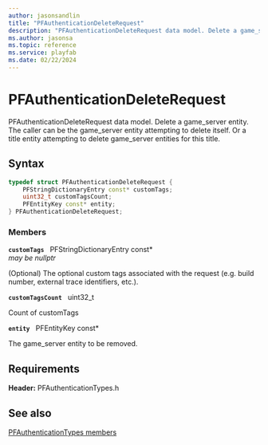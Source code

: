 ```yaml
---
author: jasonsandlin
title: "PFAuthenticationDeleteRequest"
description: "PFAuthenticationDeleteRequest data model. Delete a game_server entity. The caller can be the game_server entity attempting to delete itself. Or a title entity attempting to delete game_server entities for this title."
ms.author: jasonsa
ms.topic: reference
ms.service: playfab
ms.date: 02/22/2024
---
```


# PFAuthenticationDeleteRequest  

PFAuthenticationDeleteRequest data model. Delete a game_server entity. The caller can be the game_server entity attempting to delete itself. Or a title entity attempting to delete game_server entities for this title.  

## Syntax  
  
```cpp
typedef struct PFAuthenticationDeleteRequest {  
    PFStringDictionaryEntry const* customTags;  
    uint32_t customTagsCount;  
    PFEntityKey const* entity;  
} PFAuthenticationDeleteRequest;  
```
  
### Members  
  
**`customTags`** &nbsp; PFStringDictionaryEntry const*  
*may be nullptr*  
  
(Optional) The optional custom tags associated with the request (e.g. build number, external trace identifiers, etc.).
  
**`customTagsCount`** &nbsp; uint32_t  
  
Count of customTags
  
**`entity`** &nbsp; PFEntityKey const*  
  
The game_server entity to be removed.
  
  
## Requirements  
  
**Header:** PFAuthenticationTypes.h
  
## See also  
[PFAuthenticationTypes members](../pfauthenticationtypes_members.md)  

  
  
